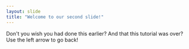 ```yaml
---
layout: slide
title: "Welcome to our second slide!"
---
```

Don't you wish you had done this earlier? And that this tutorial was over?
Use the left arrow to go back!
